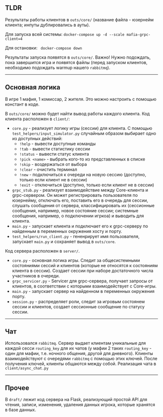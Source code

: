 ## TLDR

Результаты работы клиентов в `outs/core/` (название файла - юзернейм клиента; инпуты дублировались в ауты).

Для запуска всей системы:
``` docker-compose up -d --scale mafia-grpc-client=4 ```

Для остановки:
``` docker-compose down```

Результаты запуска появятся в `outs/core/`. Важно! Нужно подождать, пока завершится игра и появятся файлы (перед запуском клиентов, необходимо подождать warmup нашего `rabbitmq`).

---
## Основная логика

В игре 1 мафия, 1 комиссар, 2 жителя. Это можно настроить с помощью констант в коде.

В `outs/core/` можно будет найти вывод работы каждого клиента.
Код клиента расположен в `client/`:
 - `core.py` - реализует логику игры (сессии) для клиента. С помощью `test_helpers/input_simulator.py` случайным образом выбирает одно из доступных действий: 
    - `!help` - вывести доступные команды
    - `!tab` - вывести статистику сессии
    - `!status` - вывести статус клиента
    - `!pick <name>` - выбрать кого-то из представленных в списке
    - `!skip` - воздержаться от выбора
    - `!clear` - очистить терминал
    - `!new` - подключиться к очереди на новую сессию (доступно, только если клиент не в сессии)
    - `!exit` - отключиться (доступно, только если клиент не в сессии)
 - `grpc_stub.py` - реализует взаимодействие между Core-клиента и grpc-сервером. Он может регистрировать пользователя по юзернейму, отключать его, поставить его в очередь для сессии, слушать сообщения от сервера, классифицировать их (сессионные сообщения, например, новое состояние сессии; системные сообщения, например, о подключении игркоа) и выводить для клиента.
 - `main.py` - запускает клиента и подключает его к grpc-серверу по найденным в переменных окружения хосту и порту.
 - `test_helpers/run_client.py` - гененрирует имя пользователя, запускает `main.py` и сохраняет вывод в `outs/core`.

Код сервера расположен в `server/`.
 - `core.py` - основная логика игры. Следит за общесистемными состояниями сессий и клиентов (которые не относятся к состояниям клиента в сессии). Создает сессии при наборе достаточного числа участников в очереди.
 - `grpc_servicer.py` - Servicer для grpc-сервера, получает запросы от клиентов, в соответствии с которыми взаимодействует с Core-игры.
 - `main.py` - запускает сервер на найденном в переменных окружения порту.
 - `session.py` - распределяет роли, следит за игровым состоянем сессии и клиентов, создает сессионные сообщение по статусу сессии.

---
## Чат
Использовался `rabbitmq`. Сервер выдает клиентам уникальные для каждой сесси `routing_key` для их чатов (у мафии 2 таких `routing_key` - один для мафии, т.е. ночного общения, другой для дневного). Клиенты взаимодействуют с очередями `rabbitmq` с помощью этих ключей. После получения ключей, клиенты общаются между собой. Реализация чата в `client/async_chat.py`


---

## Прочее

В `draft/` лежит код сервера на Flask, реализующий простой API для чтения, записи, изменения, удаления данных игрока, которые хранятся в базе данных.